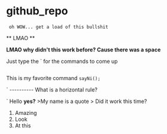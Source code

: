 # github_repo

``` oh WOW... get a load of this bullshit``` 

** LMAO **

 **LMAO why didn't this work before? Cause there was a space**

Just type the ` for the commands to come up

 ``` gimme a fenced codeblock now boi
 
 ```
 
 This is my favorite command `sayNi();`
 
 ` ----------
 What is a horizontal rule?
 
 
 ` Hello **yes?** >My name is a quote > Did it work this time?

1. Amazing
2. Look
3. At this

